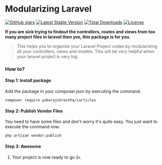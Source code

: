 # Modularizing Laravel

[![GitHub stars](https://img.shields.io/github/stars/yubarajshrestha/laravel-module.svg)](https://github.com/yubarajshrestha/iarticles/stargazers)
[![Latest Stable Version](https://poser.pugx.org/yubarajshrestha/iarticles/v/stable)](https://packagist.org/packages/yubarajshrestha/iarticles)
[![Total Downloads](https://poser.pugx.org/yubarajshrestha/iarticles/downloads)](https://packagist.org/packages/yubarajshrestha/iarticles)
[![License](https://poser.pugx.org/yubarajshrestha/iarticles/license)](https://packagist.org/packages/yubarajshrestha/iarticles)

**If you are sick trying to findout the controllers, routes and views from too many project files in laravel then yes, this package is for you.**

> This helps you to organize your Laravel Project codes by modularizing all your controllers, views and models. This will be very helpful when your laravel project is very big.

### How to?
#### Step 1: Install package

Add the package in your composer.json by executing the command.

```
composer require yubarajshrestha/iarticles
```

#### Step 2: Publish Vendor Files
You need to have some files and don't worry it's quite easy. You just want to execute the command now.

`php artisan vendor:publish`

#### Step 3: Awesome
1. Your project is now ready to go :+1:.